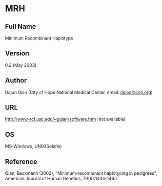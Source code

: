 # MRH

## Full Name
Minimum Recombinant Haplotype

## Version
0.2 (May 2003)

## Author
Dajun Qian (City of Hope National Medical Center, email: dqian@coh.org)

## URL
http://www-rcf.usc.edu/~gqian/software.htm (not available)

## OS
MS-Windows, UNIX(Solaris)

## Reference
Qian, Beckmann (2002), "Minimum-recombinant haplotyping in pedigrees", American Journal of Human Genetics, 70(6):1434-1445